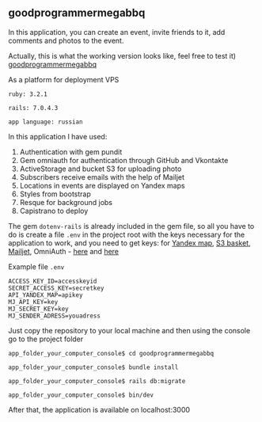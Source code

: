 ## goodprogrammermegabbq

In this application, you can create an event, invite friends to it, add comments and photos to the event.

Actually, this is what the working version looks like, feel free to test it) [goodprogrammermegabbq](http://goodprogrammermegabbq.fun)

As a platform for deployment VPS

```
ruby: 3.2.1

rails: 7.0.4.3

app language: russian
```

In this application I have used:
1. Authentication with gem pundit
2. Gem omniauth for authentication through GitHub and Vkontakte
3. ActiveStorage and bucket S3 for uploading photo
4. Subscribers receive emails with the help of Mailjet
5. Locations in events are displayed on Yandex maps
6. Styles from bootstrap
7. Resque for background jobs
8. Capistrano to deploy

The gem `dotenv-rails` is already included in the gem file, so all you have to do is create a file `.env` in the project root with the keys necessary for the application to work, and you need to get keys: for [Yandex map](https://yandex.ru/dev/maps/jsapi/doc/2.1/quick-start/index.html#get-api-key), [S3 basket](https://cloud.yandex.ru/), [Mailjet](https://www.mailjet.com/), OmniAuth - [here](https://github.com/settings/developers) and [here](https://dev.vk.com/)

Example file `.env`

```
ACCESS_KEY_ID=accesskeyid
SECRET_ACCESS_KEY=secretkey
API_YANDEX_MAP=apikey
MJ_API_KEY=key
MJ_SECRET_KEY=key
MJ_SENDER_ADRESS=youadress
```

Just copy the repository to your local machine and then using the console go to the project folder


```
app_folder_your_computer_console$ cd goodprogrammermegabbq

app_folder_your_computer_console$ bundle install

app_folder_your_computer_console$ rails db:migrate

app_folder_your_computer_console$ bin/dev
```

After that, the application is available on localhost:3000

